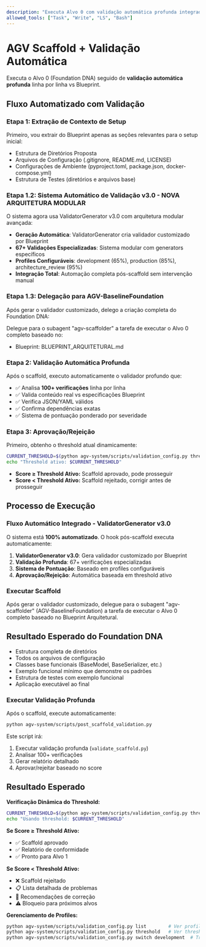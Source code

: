 ```yaml
---
description: "Executa Alvo 0 com validação automática profunda integrada"
allowed_tools: ["Task", "Write", "LS", "Bash"]
---
```


# AGV Scaffold + Validação Automática

Executa o Alvo 0 (Foundation DNA) seguido de **validação automática profunda** linha por linha vs Blueprint.

## Fluxo Automatizado com Validação

### Etapa 1: Extração de Contexto de Setup

Primeiro, vou extrair do Blueprint apenas as seções relevantes para o setup inicial:

- Estrutura de Diretórios Proposta
- Arquivos de Configuração (.gitignore, README.md, LICENSE)
- Configurações de Ambiente (pyproject.toml, package.json, docker-compose.yml)
- Estrutura de Testes (diretórios e arquivos base)

### Etapa 1.2: Sistema Automático de Validação v3.0 - NOVA ARQUITETURA MODULAR

O sistema agora usa ValidatorGenerator v3.0 com arquitetura modular avançada:

- **Geração Automática**: ValidatorGenerator cria validador customizado por Blueprint
- **67+ Validações Especializadas**: Sistema modular com generators específicos  
- **Profiles Configuráveis**: development (65%), production (85%), architecture_review (95%)
- **Integração Total**: Automação completa pós-scaffold sem intervenção manual

### Etapa 1.3: Delegação para AGV-BaselineFoundation

Após gerar o validador customizado, delego a criação completa do Foundation DNA:

Delegue para o subagent "agv-scaffolder" a tarefa de executar o Alvo 0 completo baseado no:

- Blueprint: BLUEPRINT_ARQUITETURAL.md

### Etapa 2: Validação Automática Profunda

Após o scaffold, executo automaticamente o validador profundo que:

- ✅ Analisa **100+ verificações** linha por linha
- ✅ Valida conteúdo real vs especificações Blueprint
- ✅ Verifica JSON/YAML válidos
- ✅ Confirma dependências exatas
- ✅ Sistema de pontuação ponderado por severidade

### Etapa 3: Aprovação/Rejeição

Primeiro, obtenho o threshold atual dinamicamente:

```bash
CURRENT_THRESHOLD=$(python agv-system/scripts/validation_config.py threshold)
echo "Threshold ativo: $CURRENT_THRESHOLD"
```

- **Score ≥ Threshold Ativo:** Scaffold aprovado, pode prosseguir
- **Score < Threshold Ativo:** Scaffold rejeitado, corrigir antes de prosseguir

## Processo de Execução

### Fluxo Automático Integrado - ValidatorGenerator v3.0

O sistema está **100% automatizado**. O hook pós-scaffold executa automaticamente:

1. **ValidatorGenerator v3.0**: Gera validador customizado por Blueprint
2. **Validação Profunda**: 67+ verificações especializadas
3. **Sistema de Pontuação**: Baseado em profiles configuráveis
4. **Aprovação/Rejeição**: Automática baseada em threshold ativo

### Executar Scaffold

Após gerar o validador customizado, delegue para o subagent "agv-scaffolder" (AGV-BaselineFoundation) a tarefa de executar o Alvo 0 completo baseado no Blueprint Arquitetural.

## Resultado Esperado do Foundation DNA

- Estrutura completa de diretórios
- Todos os arquivos de configuração
- Classes base funcionais (BaseModel, BaseSerializer, etc.)
- Exemplo funcional mínimo que demonstre os padrões
- Estrutura de testes com exemplo funcional
- Aplicação executável ao final

### Executar Validação Profunda

Após o scaffold, execute automaticamente:

```bash
python agv-system/scripts/post_scaffold_validation.py
```

Este script irá:

1. Executar validação profunda (`validate_scaffold.py`)
2. Analisar 100+ verificações
3. Gerar relatório detalhado
4. Aprovar/rejeitar baseado no score

## Resultado Esperado

**Verificação Dinâmica do Threshold:**

```bash
CURRENT_THRESHOLD=$(python agv-system/scripts/validation_config.py threshold)
echo "Usando threshold: $CURRENT_THRESHOLD"
```

**Se Score ≥ Threshold Ativo:**

- ✅ Scaffold aprovado
- ✅ Relatório de conformidade
- ✅ Pronto para Alvo 1

**Se Score < Threshold Ativo:**

- ❌ Scaffold rejeitado
- 📋 Lista detalhada de problemas
- 🔧 Recomendações de correção
- ⚠️ Bloqueio para próximos alvos

**Gerenciamento de Profiles:**
```bash
python agv-system/scripts/validation_config.py list        # Ver profiles disponíveis
python agv-system/scripts/validation_config.py threshold   # Ver threshold atual
python agv-system/scripts/validation_config.py switch development  # Trocar para development (65%)
```
